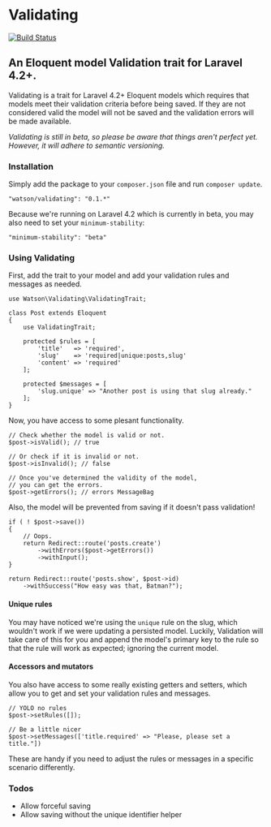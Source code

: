 Validating
==========

[![Build Status](https://travis-ci.org/dwightwatson/validating.png?branch=master)](https://travis-ci.org/dwightwatson/validating)

## An Eloquent model Validation trait for Laravel 4.2+.

Validating is a trait for Laravel 4.2+ Eloquent models which requires that models meet their validation criteria before being saved. If they are not considered valid the model will not be saved and the validation errors will be made available.

_Validating is still in beta, so please be aware that things aren't perfect yet. However, it will adhere to semantic versioning._

### Installation

Simply add the package to your `composer.json` file and run `composer update`.

```
"watson/validating": "0.1.*"
```

Because we're running on Laravel 4.2 which is currently in beta, you may also need to set your `minimum-stability`:

```
"minimum-stability": "beta"
```

### Using Validating

First, add the trait to your model and add your validation rules and messages as needed.

```
use Watson\Validating\ValidatingTrait;

class Post extends Eloquent
{
	use ValidatingTrait;

	protected $rules = [
		'title'   => 'required',
		'slug'    => 'required|unique:posts,slug'
		'content' => 'required'
	];

	protected $messages = [
		'slug.unique' => "Another post is using that slug already."
	];
}
```

Now, you have access to some plesant functionality.

    // Check whether the model is valid or not.
    $post->isValid(); // true

    // Or check if it is invalid or not.
    $post->isInvalid(); // false

    // Once you've determined the validity of the model, 
    // you can get the errors.
    $post->getErrors(); // errors MessageBag

Also, the model will be prevented from saving if it doesn't pass validation!

    if ( ! $post->save())
    {
    	// Oops.
    	return Redirect::route('posts.create')
    		->withErrors($post->getErrors())
    		->withInput();
    }

    return Redirect::route('posts.show', $post->id)
    	->withSuccess("How easy was that, Batman?");

#### Unique rules

You may have noticed we're using the `unique` rule on the slug, which wouldn't work if we were updating a persisted model. Luckily, Validation will take care of this for you and append the model's primary key to the rule so that the rule will work as expected; ignoring the current model.

#### Accessors and mutators

You also have access to some really existing getters and setters, which allow you to get and set your validation rules and messages.

	// YOLO no rules
    $post->setRules([]);

	// Be a little nicer
    $post->setMessages(['title.required' => "Please, please set a title."])

These are handy if you need to adjust the rules or messages in a specific scenario differently.

### Todos

* Allow forceful saving
* Allow saving without the unique identifier helper